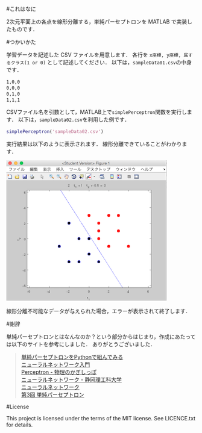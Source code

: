 #これはなに

2次元平面上の各点を線形分離する，単純パーセプトロンを MATLAB で実装したものです．

#つかいかた

学習データを記述した CSV ファイルを用意します．
各行を `x座標, y座標, 属するクラス(1 or 0)` として記述してください．
以下は，`sampleData01.csv`の中身です．

```
1,0,0
0,0,0
0,1,0
1,1,1
```

CSVファイル名を引数として，MATLAB上で`simplePerceptron`関数を実行します．
以下は，`sampleData02.csv`を利用した例です．

```MATLAB
simplePerceptron('sampleData02.csv')
```

実行結果は以下のように表示されます．
線形分離できていることがわかります．

![result](result.png)

線形分離不可能なデータが与えられた場合，エラーが表示されて終了します．

#謝辞

単純パーセプトロンとはなんなのか？という部分からはじまり，作成にあたっては以下のサイトを参考にしました．
ありがとうございました．

>[単純パーセプトロンをPythonで組んでみる](http://tjo.hatenablog.com/entry/2013/05/01/190247)  
>[ニューラルネットワーク入門](http://www-ailab.elcom.nitech.ac.jp/lecture/neuro/menu.html)  
>[Perceptron - 物理のかぎしっぽ](http://hooktail.org/computer/index.php?Perceptron)  
>[ニューラルネットワーク - 静岡理工科大学](https://www.sist.ac.jp/~suganuma/kougi/other_lecture/SE/net/net.htm)  
>[ニューラルネットワーク](http://www.sist.ac.jp/~kanakubo/research/neuro.html)  
>[第3回 単純パーセプトロン](https://github.com/levelfour/machine-learning-2014/wiki/第3回---単純パーセプトロン)  

#License

This project is licensed under the terms of the MIT license. See LICENCE.txt for details.
